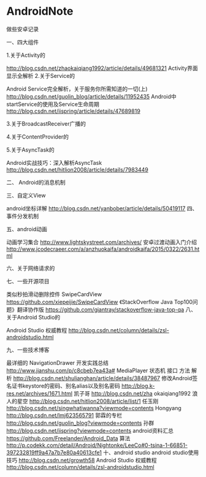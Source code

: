 # AndroidNote

做些安卓记录

一、四大组件

1.关于Activity的

http://blog.csdn.net/zhaokaiqiang1992/article/details/49681321 Activity界面显示全解析
2.关于Service的

Android Service完全解析，关于服务你所需知道的一切(上) http://blog.csdn.net/guolin_blog/article/details/11952435
Android中startService的使用及Service生命周期          http://blog.csdn.net/iispring/article/details/47689819

3.关于BroadcastReceiver广播的

4.关于ContentProvider的

5.关于AsyncTask的

Android实战技巧：深入解析AsyncTask  http://blog.csdn.net/hitlion2008/article/details/7983449

二、 Android的消息机制

三、自定义View

android坐标详解       http://blog.csdn.net/yanbober/article/details/50419117
四、事件分发机制

五、android动画

动画学习集合   http://www.lightskystreet.com/archives/
安卓过渡动画入门介绍  http://www.jcodecraeer.com/a/anzhuokaifa/androidkaifa/2015/0322/2631.html

六、关于网络请求的

七、一些开源项目

类似秒拍滑动删除控件 SwipeCardView  https://github.com/xiepeijie/SwipeCardView
《StackOverflow Java Top100问题》翻译协作版  https://github.com/giantray/stackoverflow-java-top-qa
八、关于Android Studio的

Android Studio 权威教程     http://blog.csdn.net/column/details/zsl-androidstudio.html

九、一些技术博客

最详细的 NavigationDrawer 开发实践总结  http://www.jianshu.com/p/c8cbeb7ea43a#
MediaPlayer 状态机 接口 方法 解析 http://blog.csdn.net/shulianghan/article/details/38487967
修改Android签名证书keystore的密码、别名alias以及别名密码 http://blog.k-res.net/archives/1671.html
凯子哥      http://blog.csdn.net/zha okaiqiang1992
浪人的星空  http://blog.csdn.net/hitlion2008/article/list/1
任玉刚      http://blog.csdn.net/singwhatiwanna?viewmode=contents
Hongyang    http://blog.csdn.net/lmj623565791
郭霖的专栏            http://blog.csdn.net/guolin_blog?viewmode=contents
孙群                  http://blog.csdn.net/iispring?viewmode=contents 
android资料汇总       https://github.com/Freelander/Android_Data
算法                  http://p.codekk.com/detail/Android/Nightonke/LeeCo#0-tsina-1-66851-397232819ff9a47a7b7e80a40613cfe1
十、android studio
android studio使用技巧    http://blog.csdn.net/growth58
Android Studio 权威教程   http://blog.csdn.net/column/details/zsl-androidstudio.html
